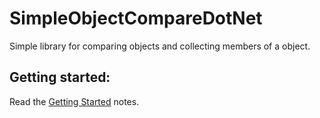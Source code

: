 # SimpleObjectCompareDotNet

Simple library for comparing objects and collecting members of a object.

## Getting started:

Read the [Getting Started](articles/index.md) notes.